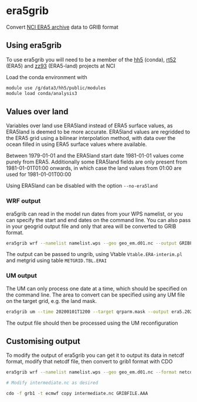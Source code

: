 # era5grib
Convert [NCI ERA5 archive](https://opus.nci.org.au/display/ERA5/ERA5+Community+Home) data to GRIB format

## Using era5grib

To use era5grib you will need to be a member of the [hh5](https://my.nci.org.au/mancini/project/hh5/join) (conda), [rt52](https://my.nci.org.au/mancini/project/rt52/join) (ERA5) and [zz93](https://my.nci.org.au/mancini/project/zz93/join) (ERA5-land) projects at NCI

Load the conda environment with
```bash
module use /g/data3/hh5/public/modules
module load conda/analysis3
```

## Values over land

Variables over land use ERA5land instead of ERA5 surface values, as ERA5land is deemed to be more accurate.
ERA5land values are regridded to the ERA5 grid using a bilinear interpolation method, with data over the ocean filled in using ERA5 surface values where available.

Between 1979-01-01 and the ERA5land start date 1981-01-01 values come purely from ERA5. Additionally some ERA5land fields are only present from 1981-01-01T01:00 onwards,
in which case the land values from 01:00 are used for 1981-01-01T00:00

Using ERA5land can be disabled with the option `--no-era5land`

### WRF output

era5grib can read in the model run dates from your WPS namelist, or you can specify the start and end dates on the command line.
You can also pass in your geogrid output file and only that area will be converted to GRIB format.

```bash
era5grib wrf --namelist namelist.wps --geo geo_em.d01.nc --output GRIBFILE.AAA
```

The output can be passed to ungrib, using Vtable `Vtable.ERA-interim.pl` and metgrid using table `METGRID.TBL.ERAI`

### UM output

The UM can only process one date at a time, which should be specified on the command line.
The area to convert can be specified using any UM file on the target grid, e.g. the land mask.

```bash
era5grib um --time 20200101T1200 --target qrparm.mask --output era5.20200101T1200.grib
```

The output file should then be processed using the UM reconfiguration

## Customising output

To modify the output of era5grib you can get it to output its data in netcdf format, modify that netcdf file, then convert to grib1 format with CDO

```bash
era5grib wrf --namelist namelist.wps --geo geo_em.d01.nc --format netcdf --output intermediate.nc

# Modify intermediate.nc as desired

cdo -f grb1 -t ecmwf copy intermediate.nc GRIBFILE.AAA
```
